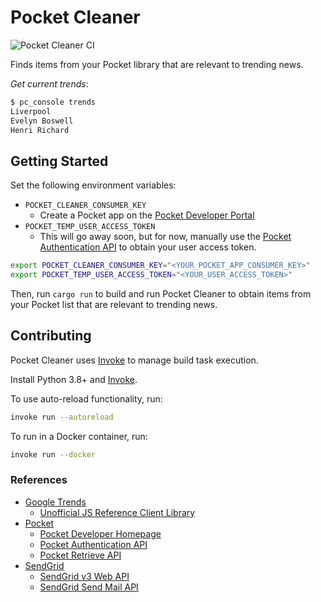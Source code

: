 # Pocket Cleaner

![Pocket Cleaner CI](https://github.com/rgardner/pocket-cleaner/workflows/Pocket%20Cleaner%20CI/badge.svg)

Finds items from your Pocket library that are relevant to trending news.

_Get current trends_:

```sh
$ pc_console trends
Liverpool
Evelyn Boswell
Henri Richard
```

## Getting Started

Set the following environment variables:

- `POCKET_CLEANER_CONSUMER_KEY`
  - Create a Pocket app on the [Pocket Developer
    Portal](https://getpocket.com/developer/apps/)
- `POCKET_TEMP_USER_ACCESS_TOKEN`
  - This will go away soon, but for now, manually use the [Pocket Authentication API](https://getpocket.com/developer/docs/authentication) to obtain your user access token.

```sh
export POCKET_CLEANER_CONSUMER_KEY="<YOUR_POCKET_APP_CONSUMER_KEY>"
export POCKET_TEMP_USER_ACCESS_TOKEN="<YOUR_USER_ACCESS_TOKEN>"
```

Then, run `cargo run` to build and run Pocket Cleaner to obtain
items from your Pocket list that are relevant to trending news.

## Contributing

Pocket Cleaner uses [Invoke][pyinvoke] to manage build task execution.

Install Python 3.8+ and [Invoke][pyinvoke].

To use auto-reload functionality, run:

```sh
invoke run --autoreload
```

To run in a Docker container, run:

```sh
invoke run --docker
```

[pyinvoke]: https://www.pyinvoke.org/

### References

- [Google Trends](https://trends.google.com/trends/)
  - [Unofficial JS Reference Client Library](https://github.com/pat310/google-trends-api)
- [Pocket](https://getpocket.com/)
  - [Pocket Developer Homepage](https://getpocket.com/developer/)
  - [Pocket Authentication API](https://getpocket.com/developer/docs/authentication)
  - [Pocket Retrieve API](https://getpocket.com/developer/docs/v3/retrieve)
- [SendGrid](https://sendgrid.com/)
  - [SendGrid v3 Web API](https://sendgrid.com/docs/API_Reference/api_v3.html)
  - [SendGrid Send Mail API](https://sendgrid.com/docs/API_Reference/Web_API_v3/Mail/index.html)
